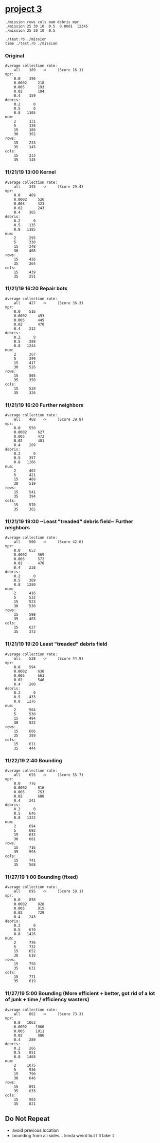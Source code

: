 # [project 3](https://maryash.github.io/135/projects/project_03.html)

```
./mission rows cols num debris mpr
./mission 25 30 10  0.5  0.0001  12345 
./mission 25 30 10  0.5
```

```
./test.rb ./mission
time ./test.rb ./mission
```

### Original 
```
Average collection rate:
	all	   189 	 -> 	(Score 16.1)
mpr:
	0.0	   190
	0.0002	   218
	0.005	   193
	0.02	   184
	0.4	   159
debris:
	0.2	     0
	0.5	     0
	0.8	  1105
num:
	2	   131
	5	   138
	15	   186
	30	   302
rows:
	15	   233
	35	   145
cols:
	15	   233
	35	   145
```

### 11/21/19 13:00 Kernel
```
Average collection rate:
	all	   345 	 -> 	(Score 29.4)
mpr:
	0.0	   469 
	0.0002	   526 
	0.005	   323 
	0.02	   243 
	0.4	   165 
debris:
	0.2	     0 
	0.5	   135 
	0.8	  1185 
num:
	2	   295 
	5	   330 
	15	   348 
	30	   408 
rows:
	15	   426 
	35	   264 
cols:
	15	   439 
	35	   251 
```

### 11/21/19 16:20 Repair bots 
```
Average collection rate:
	all	   427 	 -> 	(Score 36.3)
mpr:
	0.0	   516 
	0.0002	   493 
	0.005	   445 
	0.02	   470 
	0.4	   212 
debris:
	0.2	     0 
	0.5	   288 
	0.8	  1244 
num:
	2	   367 
	5	   399 
	15	   417 
	30	   526 
rows:
	15	   505 
	35	   350 
cols:
	15	   528 
	35	   326 
```

### 11/21/19 16:20 Further neighbors
```
Average collection rate:
	all	   468 	 -> 	(Score 39.8)
mpr:
	0.0	   550 
	0.0002	   627 
	0.005	   472 
	0.02	   481 
	0.4	   209 
debris:
	0.2	     0 
	0.5	   357 
	0.8	  1266 
num:
	2	   462 
	5	   421 
	15	   468 
	30	   519 
rows:
	15	   541 
	35	   394 
cols:
	15	   570 
	35	   365 
```

### 11/21/19 19:00 ~Least "treaded" debris field~ Further neighbors
```
Average collection rate:
	all	   500 	 -> 	(Score 42.6)
mpr:
	0.0	   653 
	0.0002	   569 
	0.005	   572 
	0.02	   470 
	0.4	   238 
debris:
	0.2	     0 
	0.5	   369 
	0.8	  1280 
num:
	2	   416 
	5	   532 
	15	   523 
	30	   530 
rows:
	15	   598 
	35	   403 
cols:
	15	   627 
	35	   373 
```


### 11/21/19 19:20 Least "treaded" debris field
```
Average collection rate:
	all	   528 	 -> 	(Score 44.9)
mpr:
	0.0	   594 
	0.0002	   636 
	0.005	   663 
	0.02	   546 
	0.4	   200 
debris:
	0.2	     0 
	0.5	   433 
	0.8	  1276 
num:
	2	   564 
	5	   530 
	15	   494 
	30	   522 
rows:
	15	   666 
	35	   389 
cols:
	15	   611 
	35	   444 
```

### 11/22/19 2:40 Bounding
```
Average collection rate:
	all	   655 	 -> 	(Score 55.7)
mpr:
	0.0	   776 
	0.0002	   816 
	0.005	   753 
	0.02	   688 
	0.4	   241 
debris:
	0.2	     0 
	0.5	   646 
	0.8	  1322 
num:
	2	   694 
	5	   692 
	15	   632 
	30	   601 
rows:
	15	   716 
	35	   593 
cols:
	15	   741 
	35	   568 
```

### 11/27/19 1:00 Bounding (fixed)
```
Average collection rate:
	all	   695 	 -> 	(Score 59.1)
mpr:
	0.0	   858
	0.0002	   828
	0.005	   815
	0.02	   729
	0.4	   243
debris:
	0.2	     0
	0.5	   670
	0.8	  1426
num:
	2	   776
	5	   732
	15	   652
	30	   618
rows:
	15	   758
	35	   631
cols:
	15	   771
	35	   619
```

### 11/27/19 5:00 Bounding (More efficient + better, got rid of a lot of junk + time / efficiency wasters)
```
Average collection rate:
	all	   862 	 -> 	(Score 73.3)
mpr:
	0.0	  1063 
	0.0002	  1060 
	0.005	  1011 
	0.02	   886 
	0.4	   289 
debris:
	0.2	   266 
	0.5	   851 
	0.8	  1468 
num:
	2	  1075 
	5	   936 
	15	   790 
	30	   646 
rows:
	15	   891 
	35	   833 
cols:
	15	   903 
	35	   821 
```

## Do Not Repeat
- avoid previous location
- bounding from all sides... kinda weird but I'll take it
